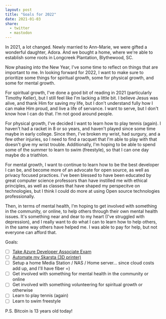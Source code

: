 ```yaml
---
layout: post
title: "Goals for 2022"
date: 2021-01-03
share:
  - twitter
  - mastodon
---
```


In 2021, a lot changed. Newly married to Ann-Marie, we were gifted a wonderful daughter, Adora. And we bought a home, where we're able to establish some roots in Longcreek Plantation, Blythewood, SC.

Now phasing into the New Year, I've some time to reflect on things that are important to me. In looking forward for 2022, I want to make sure to prioritize some things for spiritual growth, some for physical growth, and some for mental growth.

For spiritual growth, I've done a good bit of reading in 2021 (particularly Timothy Keller), but I still feel like I'm lacking a little bit. I believe Jesus was alive, and thank Him for saving my life, but I don't understand fully how I can make Him proud, and live a life of servance. I want to serve, but I don't know how I can do that. I'm not good around people.

For physical growth, I've decided I want to learn how to play tennis (again). I haven't had a racket in 8 or so years, and haven't played since some time maybe in early college. Since then, I've broken my wrist, had surgury, and a few other injuries, so I need to find a racquet that I'm able to play with that doesn't give my wrist trouble. Additionally, I'm hoping to be able to spend some of the summer to learn to swim (freestyle), so that I can one day maybe do a triathlon.

For mental growth, I want to continue to learn how to be the best developer I can be, and become more of an advocate for open source, as well as privacy focused practices. I've been blessed to have been educated by great computer science professors than have instilled me with ethical principles, as well as classes that have shaped my perspecitve on technologies, but I think I could do more at using Open source technologies professionally. 

Then, in terms of mental health, I'm hoping to get involved with something in the community, or online, to help others through their own mental health issues. It's something near and dear to my heart (I've struggled with depression), and I really want to do what I can to learn how to help others, in the same way others have helped me. I was able to pay for help, but not everyone can afford that.

Goals: 
  - [ ] [Take Azure Developer Associate Exam](https://docs.microsoft.com/en-us/learn/certifications/azure-developer/)
  - [ ] [Automate my Skarsta (3D printer)](https://hackaday.com/2019/01/23/motorizing-an-ikea-skarsta-table/)
  - [ ] Setup a home Media Station / NAS / Home server... since cloud costs add up, and I'll have fiber =)
  - [ ] Get involved with something for mental health in the community or online
  - [ ] Get involved with something volunteering for spiritual growth or otherwise
  - [ ] Learn to play tennis (again)
  - [ ] Learn to swim freestyle

P.S. Bitcoin is 13 years old today! 